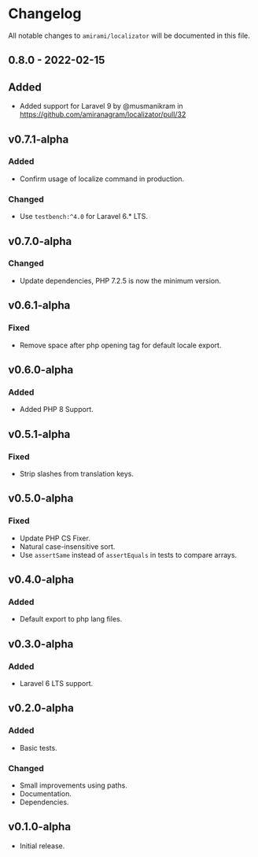# Changelog

All notable changes to `amirami/localizator` will be documented in this file.

## 0.8.0 - 2022-02-15

## Added

- Added support for Laravel 9 by @musmanikram in https://github.com/amiranagram/localizator/pull/32

## v0.7.1-alpha

### Added

- Confirm usage of localize command in production.

### Changed

- Use `testbench:^4.0` for Laravel 6.* LTS.

## v0.7.0-alpha

### Changed

- Update dependencies, PHP 7.2.5 is now the minimum version.

## v0.6.1-alpha

### Fixed

- Remove space after php opening tag for default locale export.

## v0.6.0-alpha

### Added

- Added PHP 8 Support.

## v0.5.1-alpha

### Fixed

- Strip slashes from translation keys.

## v0.5.0-alpha

### Fixed

- Update PHP CS Fixer.
- Natural case-insensitive sort.
- Use `assertSame` instead of `assertEquals` in tests to compare arrays.

## v0.4.0-alpha

### Added

- Default export to php lang files.

## v0.3.0-alpha

### Added

- Laravel 6 LTS support.

## v0.2.0-alpha

### Added

- Basic tests.

### Changed

- Small improvements using paths.
- Documentation.
- Dependencies.

## v0.1.0-alpha

- Initial release.
